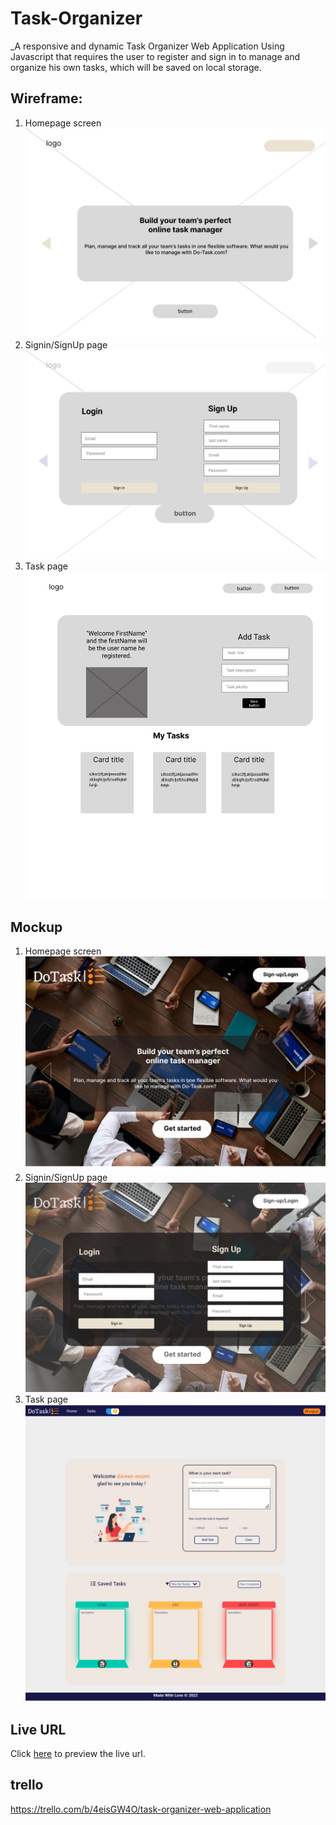 # Task-Organizer

 _A responsive and dynamic Task Organizer Web Application Using Javascript that requires the user to register and sign in to manage and organize his own tasks,  which will be saved on local storage.

 ## Wireframe:

1. Homepage screen
 ![Homepage screen](./Mockup%20and%20Wireframe%20img//HomePage.png)
 2. Signin/SignUp page
 ![Signin/SignUp page](./Mockup%20and%20Wireframe%20img/up.png)
 3. Task page 
 ![Task page ](./Mockup%20and%20Wireframe%20img/task%20page.png)


 ## Mockup

1. Homepage screen
 ![Homepage screen](./Mockup%20and%20Wireframe%20img/Frame%203.png)
 2. Signin/SignUp page
 ![Signin/SignUp page](./Mockup%20and%20Wireframe%20img/Frame%202.png)
 3. Task page 
 ![Task page ](./Mockup%20and%20Wireframe%20img/Desktop%20-%205%20(1).png)


 ## Live URL

 
Click [here]( https://raneem-hamid.github.io/task-organiz/) to preview the live url.

## trello 
https://trello.com/b/4eisGW4O/task-organizer-web-application 
